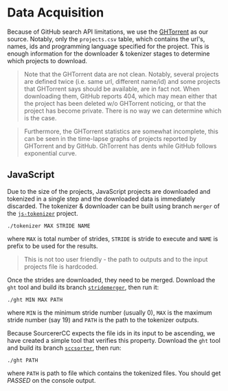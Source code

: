 # Data Acquisition

Because of GitHub search API limitations, we use the [GHTorrent](http://ghtorrent.org) as our source. Notably, only the `projects.csv` table, which contains the url's, names, ids and programming language specified for the project. This is enough information for the downloader & tokenizer stages to determine which projects to download. 

> Note that the GHTorrent data are not clean. Notably, several projects are defined twice (i.e. same url, different name/id) and some projects that GHTorrent says should be available, are in fact not. When downloading them, GitHub reports 404, which may mean either that the project has been deleted w/o GHTorrent noticing, or that the project has become private. There is no way we can determine which is the case. 

> Furthermore, the GHTorrent statistics are somewhat incomplete, this can be seen in the time-lapse graphs of projects reported by GHTorrent and by GitHub. GhTorrent has dents while GitHub follows exponential curve. 

## JavaScript

Due to the size of the projects, JavaScript projects are downloaded and tokenized in a single step and the downloaded data is immediately discarded. The tokenizer & downloader can be built using branch `merger` of the [`js-tokenizer`](https://github.com/reactorlabs/js-tokenizer/tree/merger/src) project.

    ./tokenizer MAX STRIDE NAME
    
where `MAX` is total number of strides, `STRIDE` is stride to execute and `NAME` is prefix to be used for the results. 

> This is not too user friendly - the path to outputs and to the input projects file is hardcoded. 

Once the strides are downloaded, they need to be merged. Download the `ght` tool and build its branch [`stridemerger`](), then run it:

    ./ght MIN MAX PATH
    
where `MIN` is the minimum stride number (usually 0), `MAX` is the maximum stride number (say 19) and `PATH` is the path to the tokenizer outputs. 

Because SourcererCC expects the file ids in its input to be ascending, we have created a simple tool that verifies this property. Download the `ght` tool and build its branch [`sccsorter`](https://github.com/reactorlabs/ght-pipeline/tree/sccsorter), then run:

    ./ght PATH
  
where `PATH` is path to file which contains the tokenized files. You should get *PASSED* on the console output.

